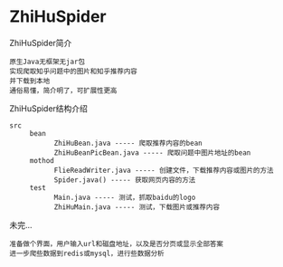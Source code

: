 # ZhiHuSpider

ZhiHuSpider简介

    原生Java无框架无jar包
    实现爬取知乎问题中的图片和知乎推荐内容
    并下载到本地
    通俗易懂，简介明了，可扩展性更高

ZhiHuSpider结构介绍

    src
         bean
               ZhiHuBean.java ----- 爬取推荐内容的bean
               ZhiHuBeanPicBean.java ----- 爬取问题中图片地址的bean
         mothod
               FlieReadWriter.java ----- 创建文件，下载推荐内容或图片的方法
               Spider.java() ----- 获取网页内容的方法
         test
               Main.java ----- 测试，抓取baidu的logo
               ZhiHuMain.java ----- 测试，下载图片或推荐内容
        
未完...

    准备做个界面，用户输入url和磁盘地址，以及是否分页或显示全部答案
    进一步爬些数据到redis或mysql，进行些数据分析
